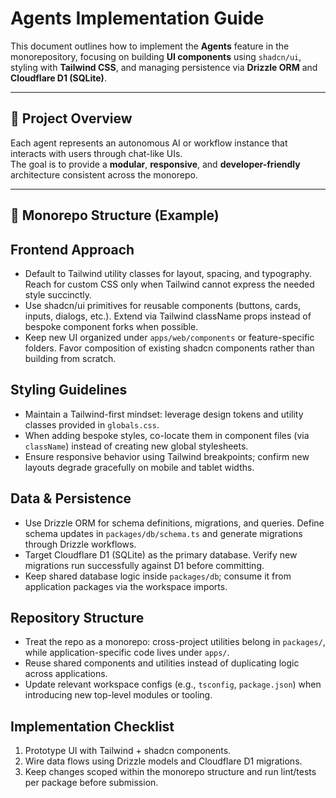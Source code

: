 # Agents Implementation Guide

This document outlines how to implement the **Agents** feature in the monorepository, focusing on building **UI components** using `shadcn/ui`, styling with **Tailwind CSS**, and managing persistence via **Drizzle ORM** and **Cloudflare D1 (SQLite)**.

---

## 🧩 Project Overview

Each agent represents an autonomous AI or workflow instance that interacts with users through chat-like UIs.  
The goal is to provide a **modular**, **responsive**, and **developer-friendly** architecture consistent across the monorepo.

---

## 📁 Monorepo Structure (Example)
## Frontend Approach

- Default to Tailwind utility classes for layout, spacing, and typography. Reach for custom CSS only when Tailwind cannot express the needed style succinctly.
- Use shadcn/ui primitives for reusable components (buttons, cards, inputs, dialogs, etc.). Extend via Tailwind className props instead of bespoke component forks when possible.
- Keep new UI organized under `apps/web/components` or feature-specific folders. Favor composition of existing shadcn components rather than building from scratch.

## Styling Guidelines

- Maintain a Tailwind-first mindset: leverage design tokens and utility classes provided in `globals.css`.
- When adding bespoke styles, co-locate them in component files (via `className`) instead of creating new global stylesheets.
- Ensure responsive behavior using Tailwind breakpoints; confirm new layouts degrade gracefully on mobile and tablet widths.

## Data & Persistence

- Use Drizzle ORM for schema definitions, migrations, and queries. Define schema updates in `packages/db/schema.ts` and generate migrations through Drizzle workflows.
- Target Cloudflare D1 (SQLite) as the primary database. Verify new migrations run successfully against D1 before committing.
- Keep shared database logic inside `packages/db`; consume it from application packages via the workspace imports.

## Repository Structure

- Treat the repo as a monorepo: cross-project utilities belong in `packages/`, while application-specific code lives under `apps/`.
- Reuse shared components and utilities instead of duplicating logic across applications.
- Update relevant workspace configs (e.g., `tsconfig`, `package.json`) when introducing new top-level modules or tooling.

## Implementation Checklist

1. Prototype UI with Tailwind + shadcn components.
2. Wire data flows using Drizzle models and Cloudflare D1 migrations.
3. Keep changes scoped within the monorepo structure and run lint/tests per package before submission.
